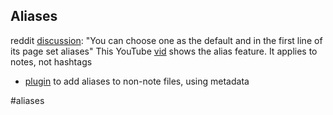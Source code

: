 ## Aliases

reddit [discussion](https://www.reddit.com/r/PKMS/comments/10a07wh/comment/j41oyi8/?context=3): "You can choose one as the default and in the first line of its page set aliases"
This YouTube [vid](https://www.youtube.com/watch?v=NdIV_69rxXI&feature=youtu.be) shows the alias feature. 
It applies to notes, not hashtags

- [plugin](https://github.com/jglev/obsidian-redirect) to add aliases to non-note files, using metadata 

#aliases